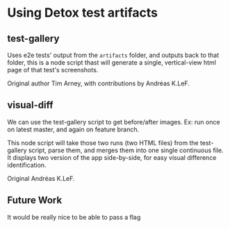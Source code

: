 # Using Detox test artifacts

## test-gallery

Uses e2e tests' output from the `artifacts` folder, and outputs back to that folder, this is a node script thast will generate a single, vertical-view html page of that test's screenshots.

Original author Tim Arney, with contributions by Andréas K.LeF.

## visual-diff

We can use the test-gallery script to get before/after images. Ex: run once on latest master, and again on feature branch.

This node script will take those two runs (two HTML files) from the test-gallery script, parse them, and merges them into one single continuous file. It displays two version of the app side-by-side, for easy visual difference identification.

Original Andréas K.LeF.

## Future Work

It would be really nice to be able to pass a flag
